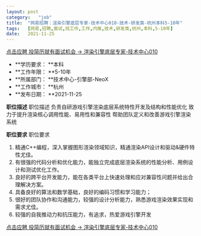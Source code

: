 ```yaml
---
layout:	post
category:	"job"
title:	"网易招聘：渲染引擎底层专家-技术中心010-技术-研发类-杭州本科5-10年"
tags:	[网易,招聘,面试,找工作,工作,内推,技术,研发类,杭州,本科,5-10年]
date:	2021-11-25
---
```


[点击应聘 投简历就有面试机会 -> 渲染引擎底层专家-技术中心010](http://mobile.bole.netease.com/bole/boleDetail?id=36546&employeeId=346f03c3cda5f04c&key=all)



- **学历要求： **本科
- **工作年限： **5-10年
- **所属部门： **技术中心-引擎部-NeoX
- **工作城市： **杭州
- **发布日期： **2021-11-25



**职位描述**
职位描述
负责自研游戏引擎渲染底层系统特性开发及结构和性能优化
致力于提升渲染核心调用性能、易用性和兼容性
帮助团队定义和改善游戏引擎渲染系统



**职位要求**
职位要求
1. 精通C++编程，深入掌握图形渲染领域知识，精通渲染API设计和驱动&amp;硬件特性尤佳。
2. 有很强的代码分析和优化能力，能独立完成底层渲染系统的性能分析、用例设计和测试优化工作。
3. 良好的跨平台开发能力，能在各类平台上快速处理和应对兼容性问题并给出合理解决方案。
4. 具备良好的算法和数学基础，良好的编码习惯和学习能力；
5. 很好的团队协作和沟通能力，较强的设计分析能力，熟悉游戏渲染效果实现和需求尤佳。
6. 较强的自我推动力和抗压能力，有追求，热爱游戏引擎开发



[点击应聘 投简历就有面试机会 -> 渲染引擎底层专家-技术中心010](http://mobile.bole.netease.com/bole/boleDetail?id=36546&employeeId=346f03c3cda5f04c&key=all)